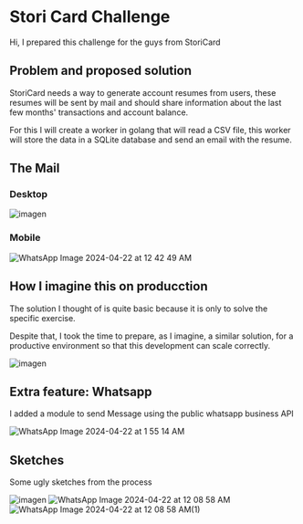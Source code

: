 # Stori Card Challenge

Hi, I prepared this challenge for the guys from StoriCard

## Problem and proposed solution

StoriCard needs a way to generate account resumes from users, these resumes will be sent by mail and should share information about the last few months' transactions and account balance.

For this I will create a worker in golang that will read a CSV file, this worker will store the data in a SQLite database and send an email with the resume.


## The Mail

### Desktop

![imagen](https://github.com/LucasRosello/stori-card-challenge/assets/55340118/940e94bd-817b-40a5-b72c-5f27da977184)

### Mobile

![WhatsApp Image 2024-04-22 at 12 42 49 AM](https://github.com/LucasRosello/stori-card-challenge/assets/55340118/5228f1ae-0a58-42a9-a965-48ee14c97f66)

## How I imagine this on producction

The solution I thought of is quite basic because it is only to solve the specific exercise.

Despite that, I took the time to prepare, as I imagine, a similar solution, for a productive environment so that this development can scale correctly.

![imagen](https://github.com/LucasRosello/stori-card-challenge/assets/55340118/553f025c-0070-4b28-80b4-e700362f0f26)

## Extra feature: Whatsapp

I added a module to send Message using the public whatsapp business API

![WhatsApp Image 2024-04-22 at 1 55 14 AM](https://github.com/LucasRosello/stori-card-challenge/assets/55340118/3737f387-288f-437a-834b-5fa0a38a27db)

## Sketches

Some ugly sketches from the process

![imagen](https://github.com/LucasRosello/stori-card-challenge/assets/55340118/39f60310-4030-4975-a854-4296117e60e4)
![WhatsApp Image 2024-04-22 at 12 08 58 AM](https://github.com/LucasRosello/stori-card-challenge/assets/55340118/6d72f000-45aa-4e6a-86c2-e714987a56ec)
![WhatsApp Image 2024-04-22 at 12 08 58 AM(1)](https://github.com/LucasRosello/stori-card-challenge/assets/55340118/034cf565-d983-4147-8035-9e3fc1b87ea6)
